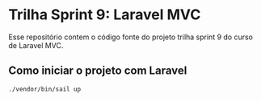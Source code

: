 # Trilha Sprint 9: Laravel MVC
Esse repositório contem o código fonte do projeto trilha sprint 9 do curso de Laravel MVC.

## Como iniciar o projeto com Laravel
```bash
./vendor/bin/sail up
```